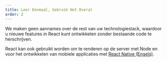```yaml
---
title: Leer Eenmaal, Gebruik Het Overal
order: 2
---
```


We maken geen aannames over de rest van uw technologiestack, waardoor u nieuwe features in React kunt ontwikkelen zonder bestaande code te herschrijven.

React kan ook gebruikt worden om te renderen op de server met Node en voor het ontwikkelen van mobiele applicaties met [React Native (Engels)](https://facebook.github.io/react-native/).
